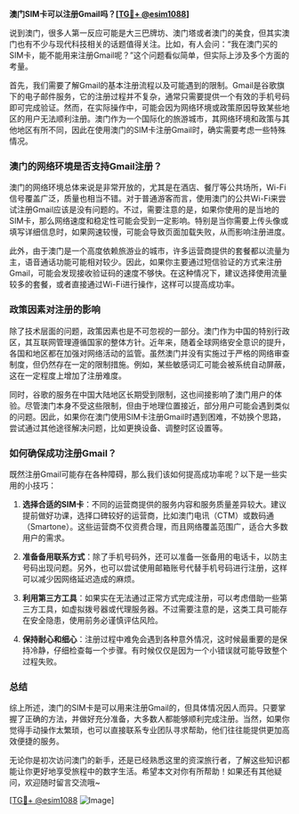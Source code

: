 **澳门SIM卡可以注册Gmail吗？[[TG💪+ @esim1088](https://t.me/s/esim1088)]**

说到澳门，很多人第一反应可能是大三巴牌坊、澳门塔或者澳门的美食，但其实澳门也有不少与现代科技相关的话题值得关注。比如，有人会问：“我在澳门买的SIM卡，能不能用来注册Gmail呢？”这个问题看似简单，但实际上涉及多个方面的考量。

首先，我们需要了解Gmail的基本注册流程以及可能遇到的限制。Gmail是谷歌旗下的电子邮件服务，它的注册过程并不复杂，通常只需要提供一个有效的手机号码即可完成验证。然而，在实际操作中，可能会因为网络环境或政策原因导致某些地区的用户无法顺利注册。澳门作为一个国际化的旅游城市，其网络环境和政策与其他地区有所不同，因此在使用澳门的SIM卡注册Gmail时，确实需要考虑一些特殊情况。

### **澳门的网络环境是否支持Gmail注册？**

澳门的网络环境总体来说是非常开放的，尤其是在酒店、餐厅等公共场所，Wi-Fi信号覆盖广泛，质量也相当不错。对于普通游客而言，使用澳门的公共Wi-Fi来尝试注册Gmail应该是没有问题的。不过，需要注意的是，如果你使用的是当地的SIM卡，那么网络速度和稳定性可能会受到一定影响。特别是当你需要上传头像或填写详细信息时，如果网速较慢，可能会导致页面加载失败，从而影响注册进度。

此外，由于澳门是一个高度依赖旅游业的城市，许多运营商提供的套餐都以流量为主，语音通话功能可能相对较少。因此，如果你主要通过短信验证的方式来注册Gmail，可能会发现接收验证码的速度不够快。在这种情况下，建议选择使用流量较多的套餐，或者直接通过Wi-Fi进行操作，这样可以提高成功率。

### **政策因素对注册的影响**

除了技术层面的问题，政策因素也是不可忽视的一部分。澳门作为中国的特别行政区，其互联网管理遵循国家的整体方针。近年来，随着全球网络安全意识的提升，各国和地区都在加强对网络活动的监管。虽然澳门并没有实施过于严格的网络审查制度，但仍然存在一定的限制措施。例如，某些敏感词汇可能会被系统自动屏蔽，这在一定程度上增加了注册难度。

同时，谷歌的服务在中国大陆地区长期受到限制，这也间接影响了澳门用户的体验。尽管澳门本身不受这些限制，但由于地理位置接近，部分用户可能会遇到类似的问题。因此，如果你在澳门使用SIM卡注册Gmail时遇到困难，不妨换个思路，尝试通过其他途径解决问题，比如更换设备、调整时区设置等。

### **如何确保成功注册Gmail？**

既然注册Gmail可能存在各种障碍，那么我们该如何提高成功率呢？以下是一些实用的小技巧：

1. **选择合适的SIM卡**：不同的运营商提供的服务内容和服务质量差异较大。建议提前做好功课，选择口碑较好的运营商，比如澳门电讯（CTM）或数码通（Smartone）。这些运营商不仅资费合理，而且网络覆盖范围广，适合大多数用户的需求。

2. **准备备用联系方式**：除了手机号码外，还可以准备一张备用的电话卡，以防主号码出现问题。另外，也可以尝试使用邮箱账号代替手机号码进行注册，这样可以减少因网络延迟造成的麻烦。

3. **利用第三方工具**：如果实在无法通过正常方式完成注册，可以考虑借助一些第三方工具，如虚拟拨号器或代理服务器。不过需要注意的是，这类工具可能存在安全隐患，使用前务必谨慎评估风险。

4. **保持耐心和细心**：注册过程中难免会遇到各种意外情况，这时候最重要的是保持冷静，仔细检查每一个步骤。有时候仅仅是因为一个小错误就可能导致整个过程失败。

### **总结**

综上所述，澳门的SIM卡是可以用来注册Gmail的，但具体情况因人而异。只要掌握了正确的方法，并做好充分准备，大多数人都能够顺利完成注册。当然，如果你觉得手动操作太繁琐，也可以直接联系专业团队寻求帮助，他们往往能提供更加高效便捷的服务。

无论你是初次访问澳门的新手，还是已经熟悉这里的资深旅行者，了解这些知识都能让你更好地享受旅程中的数字生活。希望本文对你有所帮助！如果还有其他疑问，欢迎随时留言交流哦~

[[TG💪+ @esim1088](https://t.me/s/esim1088) ![Image](https://i.postimg.cc/4NQfJmqS/Snipaste-2025-05-13-00-14-12.png)]